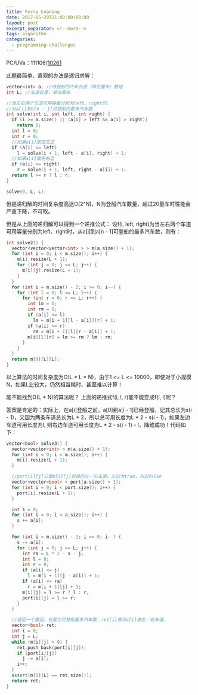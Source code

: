 ```yaml
---
title: Ferry Loading
date: 2017-05-29T21:00:00+08:00
layout: post
excerpt_separator: <!--more-->
tags: algorithm
categories:
  - programming-challenges
---
```

PC/UVa：111106/[10261](https://uva.onlinejudge.org/index.php?option=com_onlinejudge&Itemid=8&page=show_problem&problem=1202)

此题最简单、直观的办法是递归求解：

<!--more-->

```cpp
vector<int> a; //待登船的汽车长度（单位厘米）数组
int L; //车道长度，单位厘米

//当左右两个车道可用容量分别为left、right时，
//从a[i]到a[n - 1]可登船的最多汽车数
int solve(int i, int left, int right) {
  if (i >= a.size() || (a[i] > left && a[i] > right))
    return 0;
  int l = 0;
  int r = 0;
  //如果a[i]放在左边
  if (a[i] <= left)
    l = solve(i + 1, left - a[i], right) + 1;
  //如果a[i]放在右边
  if (a[i] <= right)
    r = solve(i + 1, left, right - a[i]) + 1;
  return l >= r ? l : r;
}

solve(0, L, L);
```

但是递归解的时间复杂度高达O(2^N)，N为登船汽车数量，超过20量车时性能会严重下降，不可取。

但是从上面的递归解可以得到一个递推公式： 设f(i, left, right)为当左右两个车道可用容量分别为left、right时，从a[i]到a[n - 1]可登船的最多汽车数，则有：

```cpp
int solve2() {
  vector<vector<vector<int> > > m(a.size() + 1);
  for (int i = 0; i < m.size(); i++) {
    m[i].resize(L + 1);
    for (int j = 0; j <= L; j++) {
      m[i][j].resize(L + 1);
    }
  }
  for (int i = m.size() - 2; i >= 0; i--) {
    for (int l = 0; l <= L; l++) {
      for (int r = 0; r <= L; r++) {
        int lm = 0;
        int rm = 0;
        if (a[i] <= l)
          lm = m[i + 1][l - a[i]][r] + 1;
        if (a[i] <= r)
          rm = m[i + 1][l][r - a[i]] + 1;
        m[i][l][r] = lm >= rm ? lm : rm;
      }
    }
  }
  return m[0][L][L];
}
```

以上算法的时间复杂度为O(L * L * N)，由于1 <= L <= 10000，即使对于小规模N，如果L比较大，仍然相当耗时、甚至难以计算！

能不能找到O(L * N)的算法呢？ 上面的递推式f(i, l, r)能不能变成f(i, l)呢？

答案是肯定的：实际上，在a[i]登船之前，a[0]到a[i - 1]已经登船，记其总长为s(i - 1)，又因为两条车道总长为L * 2，所以总可用长度为L * 2 - s(i - 1)，如果左边车道可用长度为l, 则右边车道可用长度为L * 2 - s(i - 1) - l，降维成功！代码如下：

```cpp
vector<bool> solve3() {
  vector<vector<int> > m(a.size() + 1);
  for (int i = 0; i < m.size(); i++) {
    m[i].resize(L + 1);
  }

  //port[i][j]记录m[i][j]选择的左／右车道，左边为true，右边false
  vector<vector<bool> > port(a.size() + 1);
  for (int i = 0; i < port.size(); i++) {
    port[i].resize(L + 1);
  }

  int s = 0;
  for (int i = 0; i < a.size(); i++) {
    s += a[i];
  }

  for (int i = m.size() - 2; i >= 0; i--) {
    s -= a[i];
    for (int j = 0; j <= L; j++) {
      int ra = L * 2 - s - j;
      int l = 0;
      int r = 0;
      if (a[i] <= j)
        l = m[i + 1][j - a[i]] + 1;
      if (a[i] <= ra)
        r = m[i + 1][j] + 1;
      m[i][j] = l >= r ? l : r;
      port[i][j] = l >= r;
    }
  }

  //返回一个数组，长度为可登船最多汽车数，ret[i]表示a[i]进左／右车道。
  vector<bool> ret;
  int i = 0;
  int j = L;
  while (m[i][j] > 0) {
    ret.push_back(port[i][j]);
    if (port[i][j])
      j -= a[i];
    i++;
  }
  assert(m[0][L] == ret.size());
  return ret;
}
```
